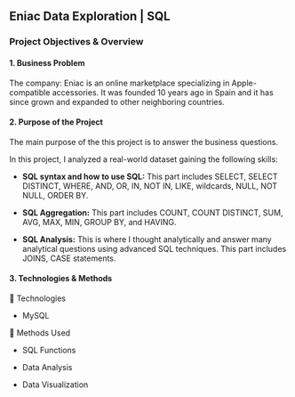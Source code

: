 ## Eniac Data Exploration | SQL

### Project Objectives & Overview
#### 1. Business Problem
The company: Eniac is an online marketplace specializing in Apple-compatible accessories. It was founded 10 years ago in Spain and it has since grown and expanded to other neighboring countries.

#### 2. Purpose of the Project


The main purpose of the this project is to answer the business questions.

In this project, I analyzed a real-world dataset gaining the following skills:

- **SQL syntax and how to use SQL:** This part includes SELECT, SELECT DISTINCT, WHERE, AND, OR, IN, NOT IN, LIKE, wildcards, NULL, NOT NULL, ORDER BY.

- **SQL Aggregation:**  This part includes COUNT, COUNT DISTINCT, SUM, AVG, MAX, MIN, GROUP BY, and HAVING.

- **SQL Analysis:** This is where I thought analytically and answer many analytical questions using advanced SQL techniques. This part includes JOINS, CASE statements.


#### 3. Technologies & Methods

📌 Technologies

- MySQL

📌 Methods Used

- SQL Functions

- Data Analysis

- Data Visualization


